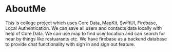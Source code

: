 # AboutMe
This is college project which uses Core Data, MapKit, SwiftUI, Firebase, Local Authentication.
We can save all users and contacts data locally with help of Core Data.
We can use map to find user location and can search for near by things like restuarants etc.
We have firebase as a backend database to provide chat functionality with sign in and sign out feature.
